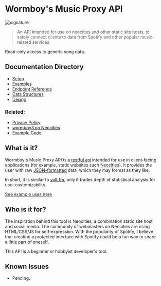 # Wormboy's Music Proxy API

![signature](https://img.shields.io/badge/crane%20did%20this-926cd4?style=for-the-badge)

> An API intended for use on neocities and other static site hosts, to safely connect clients to data from Spotify and other popular music-related services.

Read-only access to generic song data.


## Documentation Directory

- [Setup](docs/setup.md)
- [Examples](docs/examples.md)
- [Endpoint Reference](docs/endpoints.md)
- [Data Structures](docs/data-structures.md)
- [Design](docs/design.md)


### Related:
- [Privacy Policy](https://music.wormboy-api.workers.dev/privacy-policy)
- [wormboy3 on Neocities](https://wormboy3.neocities.org/)
- [Example Code](https://github.com/cryptiddddd/javascript-freebies)


## What is it?

Wormboy's Music Proxy API is a [restful api](https://www.techtarget.com/searchapparchitecture/definition/RESTful-API) intended for use in client-facing applications (for example, static websites such [Neocities](https://neocities.org)). It provides the user with raw [JSON-formatted](https://developer.mozilla.org/en-US/docs/Learn/JavaScript/Objects/JSON#json_structure) data, which they may format as they like.

In short, it is similar to [volt.fm](https://volt.fm), only it trades depth of statistical analysis for user customizability.

[See example uses here](docs/examples.md)


## Who is it for?

The inspiration behind this tool is Neocities, a combination static site host and social media. The community of webmasters on Neocities are using HTML/CSS/JS for self-expression. With the popularity of Spotify, I believe that creating a protected interface with Spotify could be a fun way to share a little part of oneself.

This API is a beginner or hobbyist developer's tool.


## Known Issues

- Pending.
